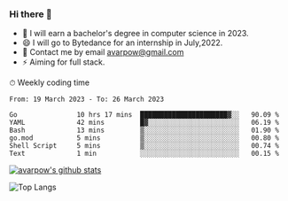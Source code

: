 ### Hi there 👋
<!--I have been a GitHub member for [![Years Badge](https://badges.pufler.dev/years/avarpow)](https://badges.pufler.dev)-->
- 🌱 I will earn a bachelor's degree in computer science in 2023.
- 😄 I will go to Bytedance for an internship in July,2022.
- 💬 Contact me by email avarpow@gmail.com
- ⚡ Aiming for full stack.

<!--💻 Coding Activity Logging

[![Commits Badge](https://badges.pufler.dev/commits/weekly/avarpow)](https://badges.pufler.dev)-->

⏱ Weekly coding time
<!--START_SECTION:waka-->

```text
From: 19 March 2023 - To: 26 March 2023

Go               10 hrs 17 mins  ██████████████████████▓░░   90.09 %
YAML             42 mins         █▓░░░░░░░░░░░░░░░░░░░░░░░   06.19 %
Bash             13 mins         ▒░░░░░░░░░░░░░░░░░░░░░░░░   01.90 %
go.mod           5 mins          ▒░░░░░░░░░░░░░░░░░░░░░░░░   00.80 %
Shell Script     5 mins          ▒░░░░░░░░░░░░░░░░░░░░░░░░   00.74 %
Text             1 min           ░░░░░░░░░░░░░░░░░░░░░░░░░   00.15 %
```

<!--END_SECTION:waka-->

[![avarpow's github stats](https://github-readme-stats.vercel.app/api?username=avarpow&count_private=true&show_icons=true&hide=issues&hide_border=true)](https://github.com/anuraghazra/github-readme-stats)

![Top Langs](https://github-readme-stats.vercel.app/api/top-langs/?username=avarpow&layout=compact&hide_border=true) 
<!--[![avarpow's wakatime stats](https://github-readme-stats.vercel.app/api/wakatime?username=avarpow)](https://github.com/anuraghazra/github-readme-stats)-->
